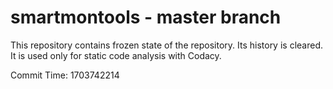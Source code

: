 # smartmontools - master branch

This repository contains frozen state of the repository.
Its history is cleared. It is used only for static code
analysis with Codacy.

Commit Time: 1703742214